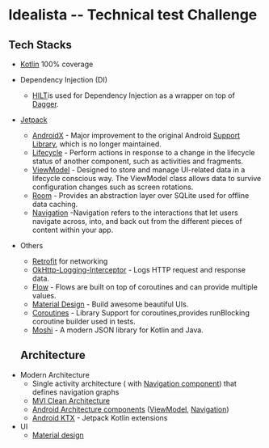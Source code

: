 # Idealista -- Technical test Challenge

## Tech Stacks

- [Kotlin](https://kotlinlang.org/) 100% coverage

- Dependency Injection (DI)
    - [HILT](https://developer.android.com/training/dependency-injection/hilt-android)is used for Dependency Injection as a wrapper on top of [Dagger](https://github.com/google/dagger).

- [Jetpack](https://developer.android.com/jetpack)
    - [AndroidX](https://developer.android.com/jetpack/androidx) - Major improvement to the original
      Android [Support Library](https://developer.android.com/topic/libraries/support-library/index),
      which is no longer maintained.
    - [Lifecycle](https://developer.android.com/topic/libraries/architecture/lifecycle) - Perform
      actions in response to a change in the lifecycle status of another component, such as
      activities and fragments.
    - [ViewModel](https://developer.android.com/topic/libraries/architecture/viewmodel) - Designed
      to store and manage UI-related data in a lifecycle conscious way. The ViewModel class allows
      data to survive configuration changes such as screen rotations.
    - [Room](https://developer.android.com/training/data-storage/room) - Provides an abstraction
      layer over SQLite used for offline data caching.
    - [Navigation](https://developer.android.com/guide/navigation) -Navigation refers to the
      interactions that let users navigate across, into, and back out from the different pieces of
      content within your app.

- Others
  - [Retrofit](https://square.github.io/retrofit/)  for networking
  - [OkHttp-Logging-Interceptor](https://github.com/square/okhttp/blob/master/okhttp-logging-interceptor/README.md)  -
  Logs HTTP request and response data.
  - [Flow](https://developer.android.com/kotlin/flow) - Flows are built on top of coroutines and
  can provide multiple values.
  - [Material Design](https://material.io/develop/android/docs/getting-started/) - Build awesome
  beautiful UIs.
  - [Coroutines](https://github.com/Kotlin/kotlinx.coroutines) - Library Support for
  coroutines,provides runBlocking coroutine builder used in tests.
  - [Moshi](https://github.com/square/moshi) - A modern JSON library for Kotlin and Java.


  ## Architecture

* Modern Architecture
  * Single activity architecture (
  with [Navigation component](https://developer.android.com/guide/navigation/navigation-getting-started))
  that defines navigation graphs
  * [MVI Clean Architecture](https://blog.stackademic.com/mvi-architecture-explained-on-android-e36ee66bceaa)
  * [Android Architecture components](https://developer.android.com/topic/libraries/architecture) ([ViewModel](https://developer.android.com/topic/libraries/architecture/viewmodel), [Navigation](https://developer.android.com/jetpack/androidx/releases/navigation))
  * [Android KTX](https://developer.android.com/kotlin/ktx) - Jetpack Kotlin extensions
* UI
  * [Material design](https://material.io/design)